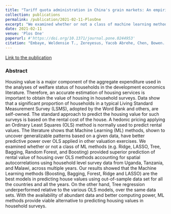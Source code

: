 ```yaml
---
title: "Tariff quota administration in China's grain markets: An empirical assessment"
collection: publications
permalink: /publication/2021-02-11-PlosOne
excerpt: "We examined whether or not a class of machine learning methods provided superior prediction of rental value of housing over OLS methods accounting for spatial autocorrelations using household level survey data from Uganda, Tanzania, and Malawi, across multiple years. Our results showed that the machine learning methods are the best models in predicting house values using out-of-sample data set for all the countries and all the years."
date: 2021-02-11
venue: 'Plos One'
paperurl: #'https://doi.org/10.1371/journal.pone.0244953'
citation: "Embaye, Weldensie T., Zereyesus, Yacob Abrehe, Chen, Bowen. &quot;Predicting the rental value of houses in household surveys in Tanzania, Uganda and Malawi: Evaluations of hedonic pricing and machine learning approaches.&quot; <i>PLOS ONE</i>. 2021. 16(2)."
---
```


<a href='https://doi.org/10.1371/journal.pone.0244953'>Link to the publication</a>

### Abstract

Housing value is a major component of the aggregate expenditure used in the analyses of welfare status of households in the development economics literature. Therefore, an accurate estimation of housing services is important to obtain the value of housing in household surveys. Data show that a significant proportion of households in a typical Living Standard Measurement Survey (LSMS), adopted by the Word Bank and others, are self-owned. The standard approach to predict the housing value for such surveys is based on the rental cost of the house. A hedonic pricing applying an Ordinary Least Squares (OLS) method is normally used to predict rental values. The literature shows that Machine Learning (ML) methods, shown to uncover generalizable patterns based on a given data, have better predictive power over OLS applied in other valuation exercises. We examined whether or not a class of ML methods (e.g. Ridge, LASSO, Tree, Bagging, Random Forest, and Boosting) provided superior prediction of rental value of housing over OLS methods accounting for spatial autocorrelations using household level survey data from Uganda, Tanzania, and Malawi, across multiple years. Our results showed that the Machine Learning methods (Boosting, Bagging, Forest, Ridge and LASSO) are the best models in predicting house values using out-of-sample data set for all the countries and all the years. On the other hand, Tree regression underperformed relative to the various OLS models, over the same data sets. With the availability of abundant data and better computing power, ML methods provide viable alternative to predicting housing values in household surveys.

